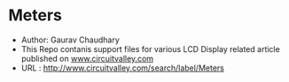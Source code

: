 Meters
======


 * Author: Gaurav Chaudhary
 * This Repo contanis support files for various LCD Display related article published on www.circuitvalley.com
 * URL : http://www.circuitvalley.com/search/label/Meters

